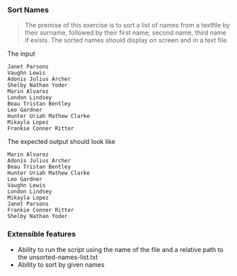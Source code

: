 ### Sort Names

> The premise of this exercise is to sort a list of names from a textfile by their surname, followed by their first name, second name, third name if exists. The sorted names should display on screen and in a text file.

The input
```
Janet Parsons
Vaughn Lewis
Adonis Julius Archer
Shelby Nathan Yoder
Marin Alvarez
London Lindsey
Beau Tristan Bentley
Leo Gardner
Hunter Uriah Mathew Clarke
Mikayla Lopez
Frankie Conner Ritter
```

The expected output should look like

```
Marin Alvarez
Adonis Julius Archer
Beau Tristan Bentley
Hunter Uriah Mathew Clarke
Leo Gardner
Vaughn Lewis
London Lindsey
Mikayla Lopez
Janet Parsons
Frankie Conner Ritter
Shelby Nathan Yoder
```


### Extensible features
* Ability to run the script using the name of the file and a relative path to the unsorted-names-list.txt
* Ability to sort by given names